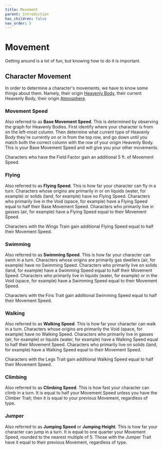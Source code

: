 ```yaml
---
title: Movement
parent: Introduction
has_children: false
nav_order: 5
---
```


# Movement

Getting around is a lot of fun, but knowing how to do it is important.

## Character Movement

In order to determine a character's movements, we have to know some things about them. Namely, their origin [Heavenly Body](/cosmos/Factors/HeavenlyBody), their current Heavenly Body, their origin [Atmosphere](/../../Factors/Atmosphere).

### Movement Speed

Also referred to as **Base Movement Speed**. This is determined by observing the graph for Heavenly Bodies. First identify where your character is from on the left-most column. Then determine what current type of Heavenly Body they're currently on or in from the top row, and go down until you match both the correct column with the row of your origin Heavenly Body. This is your Base Movement Speed and will give you your other movements.

Characters who have the Field Factor gain an additional 5 ft. of Movement Speed.

### Flying

Also referred to as **Flying Speed**. This is how far your character can fly in a turn. Characters whose origins are primarily in or on liquids (water, for example) or solids (land, for example) have no Flying Speed. Characters who primarily live in the Void (space, for example) have a Flying Speed equal to half their Base Movement Speed. Characters who primarily live in gasses (air, for example) have a Flying Speed equal to their Movement Speed.

Characters with the Wings Train gain additional Flying Speed equal to half their Movement Speed.

### Swimming

Also referred to as **Swimming Speed**. This is how far your character can swim in a turn. Characters whose origins are primarily gas dwellers (air, for example) have no Swimming Speed. Characters who primarily live on solids (land, for example) have a Swimming Speed equal to half their Movement Speed. Characters who primarily live in liquids (water, for example) or in the Void (space, for example) have a Swimming Speed equal to their Movement Speed.

Characters with the Fins Trait gain additional Swimming Speed equal to half their Movement Speed.

### Walking

Also referred to as **Walking Speed**. This is how far your character can walk in a turn. Characters whose origins are primarily the Void (space, for example) have no Walking Speed. Characters who primarily live in gasses (air, for example) or liquids (water, for example) have a Walking Speed equal to half their Movement Speed. Characters who primarily live on solids (land, for example) have a Walking Speed equal to their Movement Speed.

Characters with the Legs Trait gain additional Walking Speed equal to half their Movement Speed.

### Climbing

Also referred to as **Climbing Speed**. This is how fast your character can climb in a turn. It is equal to half your Movement Speed unless you have the Climber Trait; then it is equal to your previous Movement, regardless of type.

### Jumper

Also referred to as **Jumping Speed** or **Jumping Height**. This is how far your character can jump in a turn. It is equal to one quarter your Movement Speed, rounded to the nearest multiple of 5. Those with the Jumper Trait have it equal to their previous Movement, regardless of type.
